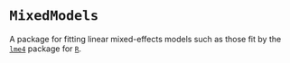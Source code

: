 # `MixedModels`


A package for fitting linear mixed-effects models such as those fit by the [`lme4`](https://github.com/lme4/lme4) package for [`R`](http://www.r-project.org).
